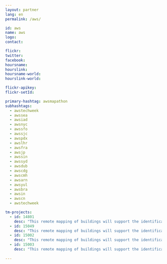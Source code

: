 ```yaml
---
layout: partner
lang: en
permalink: /aws/

id: aws
name: aws
logo:
contact: 

flickr:
twitter: 
facebook: 
hoursname: 
hourslink: 
hoursname-world: 
hourslink-world: 

flickr-apikey:
flickr-setId:

primary-hashtag: awsmapathon
subhashtags:
  - awstechweek
  - awssea
  - awsiad
  - awsnyc
  - awssfo
  - awssjc
  - awspdx
  - awslhr
  - awsfra
  - awsjp
  - awssin
  - awssyd
  - awsdub
  - awscdg
  - awscmh
  - awsarn
  - awsyul
  - awsbra
  - awsin
  - awscn
  - awstechweek

tm-projects:
  - id: 14801
    desc: "This remote mapping of buildings will support the identification and characterization of settlements, as well as the implementation of planned activities and largely the generation of data for humanitarian activities."
  - id: 15049
    desc: "This remote mapping of buildings will support the identification and characterization of settlements, as well as the implementation of planned activities and largely the generation of data for humanitarian activities."
  - id: 15002
    desc: "This remote mapping of buildings will support the identification and characterization of settlements, as well as the implementation of planned activities and largely the generation of data for humanitarian activities."
  - id: 15003
    desc: "This remote mapping of buildings will support the identification and characterization of settlements, as well as the implementation of planned activities and largely the generation of data for humanitarian activities."
    
---
```

